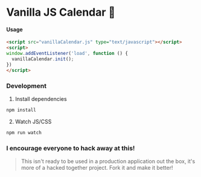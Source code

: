 # Vanilla JS Calendar 🍦

#### Usage

```html
<script src="vanillaCalendar.js" type="text/javascript"></script>
<script>
window.addEventListener('load', function () {
  vanillaCalendar.init();
})
</script>
```

### Development

1. Install dependencies

```bash
npm install
```

2. Watch JS/CSS

```bash
npm run watch
```

### I encourage everyone to hack away at this!

> This isn't ready to be used in a production application out the box, it's more of a hacked together project. Fork it and make it better!
